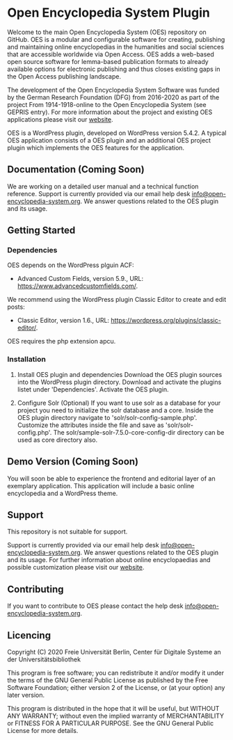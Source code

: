 # Open Encyclopedia System Plugin

Welcome to the main Open Encyclopedia System (OES) repository on GitHub. OES is a modular and configurable software for creating, publishing and maintaining online encyclopedias in the humanities and social sciences that are accessible worldwide via Open Access. OES adds a web-based open source software for lemma-based publication formats to already available options for electronic publishing and thus closes existing gaps in the Open Access publishing landscape. 

The development of the Open Encyclopedia System Software was funded by the German Research Foundation (DFG) from 2016-2020 as part of the project From 1914-1918-online to the Open Encyclopedia System (see GEPRIS entry). For more information about the project and existing OES applications please visit our [website](http://www.open-encyclopedia-system.org/).

OES is a WordPress plugin, developed on WordPress version 5.4.2. 
A typical OES application consists of a OES plugin and an additional OES project plugin which implements the OES features for the application. 


## Documentation (Coming Soon)

We are working on a detailed user manual and a technical function reference. Support is currently provided via our email help desk info@open-encyclopedia-system.org. We answer questions related to the OES plugin and its usage.


## Getting Started

### Dependencies

OES depends on the WordPress plguin ACF:
* Advanced Custom Fields, version 5.9., URL: https://www.advancedcustomfields.com/.

We recommend using the WordPress plugin Classic Editor to create and edit posts:
* Classic Editor, version 1.6., URL: https://wordpress.org/plugins/classic-editor/.

OES requires the php extension apcu.

### Installation

1. Install OES plugin and dependencies
Download the OES plugin sources into the WordPress plugin directory. Download and activate the plugins listet under 'Dependencies'. Activate the OES plugin.

2. Configure Solr (Optional)
If you want to use solr as a database for your project you need to initialize the solr database and a core. Inside the OES plugin directory navigate to 'solr/solr-config-sample.php'. Customize the attributes inside the file and save as 'solr/solr-config.php'. The solr/sample-solr-7.5.0-core-config-dir directory can be used as core directory also.


## Demo Version (Coming Soon)

You will soon be able to experience the frontend and editorial layer of an exemplary application. This application will include a basic online encyclopedia and a WordPress theme.


## Support

This repository is not suitable for support.

Support is currently provided via our email help desk info@open-encyclopedia-system.org. We answer questions related to the OES plugin and its usage. For further information about online encyclopaedias and possible customization please visit our [website](http://www.open-encyclopedia-system.org/). 


## Contributing

If you want to contribute to OES please contact the help desk info@open-encyclopedia-system.org.


## Licencing

Copyright (C) 2020 Freie Universität Berlin, Center für Digitale Systeme an der Universitätsbibliothek

This program is free software; you can redistribute it and/or modify it under the terms of the GNU General Public License as published by the Free Software Foundation; either version 2 of the License, or (at your option) any later version. 

This program is distributed in the hope that it will be useful, but WITHOUT ANY WARRANTY; without even the implied warranty of MERCHANTABILITY or FITNESS FOR A PARTICULAR PURPOSE.  See the GNU General Public License for more details.
